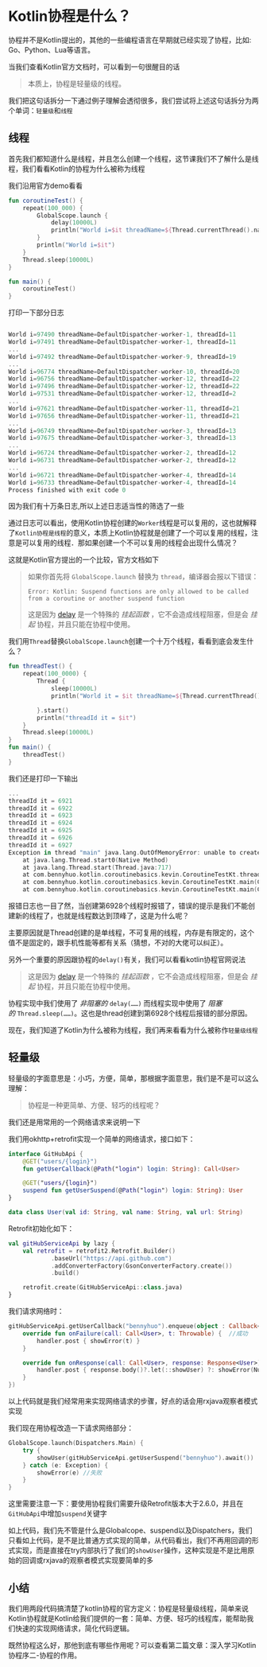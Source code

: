 # Kotlin协程是什么？

协程并不是Kotlin提出的，其他的一些编程语言在早期就已经实现了协程，比如: Go、Python、Lua等语言。

当我们查看Kotlin官方文档时，可以看到一句很醒目的话

>  本质上，协程是轻量级的线程。

我们把这句话拆分一下通过例子理解会透彻很多，我们尝试将上述这句话拆分为两个单词：`轻量级`和`线程`

## 线程

首先我们都知道什么是线程，并且怎么创建一个线程，这节课我们不了解什么是线程，我们看看Kotlin的协程为什么被称为线程

我们沿用官方demo看看

```kotlin
fun coroutineTest() {
    repeat(100_000) {
        GlobalScope.launch {
            delay(10000L)
            println("World i=$it threadName=${Thread.currentThread().name}, threadId=${Thread.currentThread().id}")
        }
        println("World i=$it")
    }
    Thread.sleep(10000L)
}

fun main() {
    coroutineTest()
}
```

打印一下部分日志

```kotlin

World i=97490 threadName=DefaultDispatcher-worker-1, threadId=11
World i=97491 threadName=DefaultDispatcher-worker-1, threadId=11
...
World i=97492 threadName=DefaultDispatcher-worker-9, threadId=19
...
World i=96774 threadName=DefaultDispatcher-worker-10, threadId=20
World i=96756 threadName=DefaultDispatcher-worker-12, threadId=22
World i=97496 threadName=DefaultDispatcher-worker-12, threadId=22
World i=97531 threadName=DefaultDispatcher-worker-12, threadId=2
...
World i=97621 threadName=DefaultDispatcher-worker-11, threadId=21
World i=97656 threadName=DefaultDispatcher-worker-11, threadId=21
...
World i=96749 threadName=DefaultDispatcher-worker-3, threadId=13
World i=97675 threadName=DefaultDispatcher-worker-3, threadId=13
...
World i=96724 threadName=DefaultDispatcher-worker-2, threadId=12
World i=96731 threadName=DefaultDispatcher-worker-2, threadId=12
...
World i=96721 threadName=DefaultDispatcher-worker-4, threadId=14
World i=96733 threadName=DefaultDispatcher-worker-4, threadId=14
Process finished with exit code 0
```

因为我们有十万条日志,所以上述日志适当性的筛选了一些

通过日志可以看出，使用Kotlin协程创建的`Worker`线程是可以复用的，这也就解释了`Kotlin协程是线程`的意义，本质上Kotlin协程就是创建了一个可以复用的线程，注意是可以复用的线程．那如果创建一个不可以复用的线程会出现什么情况？

这就是Kotlin官方提出的一个比较，官方文档如下

> 如果你首先将 `GlobalScope.launch` 替换为 `thread`，编译器会报以下错误：
>
> ```
> Error: Kotlin: Suspend functions are only allowed to be called from a coroutine or another suspend function
> ```
>这是因为 [delay](https://kotlin.github.io/kotlinx.coroutines/kotlinx-coroutines-core/kotlinx.coroutines/delay.html) 是一个特殊的 *挂起函数* ，它不会造成线程阻塞，但是会 *挂起* 协程，并且只能在协程中使用。


我们用`Thread`替换`GlobalScope.launch`创建一个十万个线程，看看到底会发生什么？

```kotlin
fun threadTest() {
    repeat(100_0000) {
        Thread {
            sleep(10000L)
            println("World it = $it threadName=${Thread.currentThread()}, threadId=${Thread.currentThread().id}")

        }.start()
        println("threadId it = $it")
    }
    Thread.sleep(10000L)
}
fun main() {
    threadTest()
}
```

我们还是打印一下输出

```kotlin
...
threadId it = 6921
threadId it = 6922
threadId it = 6923
threadId it = 6924
threadId it = 6925
threadId it = 6926
threadId it = 6927
Exception in thread "main" java.lang.OutOfMemoryError: unable to create new native thread
	at java.lang.Thread.start0(Native Method)
	at java.lang.Thread.start(Thread.java:717)
	at com.bennyhuo.kotlin.coroutinebasics.kevin.CoroutineTestKt.threadTest(CoroutineTest.kt:49)
	at com.bennyhuo.kotlin.coroutinebasics.kevin.CoroutineTestKt.main(CoroutineTest.kt:68)
	at com.bennyhuo.kotlin.coroutinebasics.kevin.CoroutineTestKt.main(CoroutineTest.kt)
```

报错日志也一目了然，当创建第6928个线程时报错了，错误的提示是我们不能创建新的线程了，也就是线程数达到顶峰了，这是为什么呢？

主要原因就是Thread创建的是单线程，不可复用的线程，内存是有限定的，这个值不是固定的，跟手机性能等都有关系（猜想，不对的大佬可以纠正）。

另外一个重要的原因跟协程的`delay()`有关，我们可以看看kotlin协程官网说法
> 这是因为 [delay](https://kotlin.github.io/kotlinx.coroutines/kotlinx-coroutines-core/kotlinx.coroutines/delay.html) 是一个特殊的 *挂起函数* ，它不会造成线程阻塞，但是会 *挂起* 协程，并且只能在协程中使用。

协程实现中我们使用了 *非阻塞的* `delay(……)` 而线程实现中使用了 *阻塞的* `Thread.sleep(……)`。这也是thread创建到第6928个线程后报错的部分原因。


现在，我们知道了Kotlin为什么被称为线程，我们再来看看为什么被称作`轻量级线程`

## 轻量级

轻量级的字面意思是：小巧，方便，简单，那根据字面意思，我们是不是可以这么理解：

> 协程是一种更简单、方便、轻巧的线程呢？

我们还是用常用的一个网络请求来说明一下

我们用okhttp+retrofit实现一个简单的网络请求，接口如下： 

```kotlin
interface GitHubApi {
    @GET("users/{login}")
    fun getUserCallback(@Path("login") login: String): Call<User>

    @GET("users/{login}")
    suspend fun getUserSuspend(@Path("login") login: String): User
}

data class User(val id: String, val name: String, val url: String)
```

Retrofit初始化如下：

```kotlin
val gitHubServiceApi by lazy {
    val retrofit = retrofit2.Retrofit.Builder()
            .baseUrl("https://api.github.com")
            .addConverterFactory(GsonConverterFactory.create())
            .build()

    retrofit.create(GitHubServiceApi::class.java)
}
```

我们请求网络时：

```kotlin
gitHubServiceApi.getUserCallback("bennyhuo").enqueue(object : Callback<User> {
    override fun onFailure(call: Call<User>, t: Throwable) {  //成功
        handler.post { showError(t) }
    }

    override fun onResponse(call: Call<User>, response: Response<User>) {  //失败
        handler.post { response.body()?.let(::showUser) ?: showError(NullPointerException())}
    }
})
```

以上代码就是我们经常用来实现网络请求的步骤，好点的话会用rxjava观察者模式实现

我们现在用协程改造一下请求网络部分：

```kotlin
GlobalScope.launch(Dispatchers.Main) {
    try {
        showUser(gitHubServiceApi.getUserSuspend("bennyhuo").await())  //成功
    } catch (e: Exception) {
        showError(e) //失败
    }
}
```

这里需要注意一下：要使用协程我们需要升级Retrofit版本大于2.6.0，并且在`GitHubApi`中增加`suspend`关键字

如上代码，我们先不管是什么是Globalcope、suspend以及Dispatchers，我们只看如上代码，是不是比普通方式实现的简单，从代码看出，我们不再用回调的形式实现，而是直接在try内部执行了我们的`showUser`操作，这种实现是不是比用原始的回调或rxjava的观察者模式实现要简单的多

## 小结

我们用两段代码搞清楚了kotlin协程的官方定义：协程是轻量级线程，简单来说Kotlin协程就是Kotlin给我们提供的一套：简单、方便、轻巧的线程库，能帮助我们快速的实现网络请求，简化代码逻辑。

既然协程这么好，那他到底有哪些作用呢？可以查看第二篇文章：深入学习Kotlin协程序二-协程的作用。